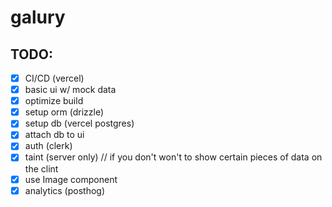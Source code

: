 # galury

## TODO:

- [x] CI/CD (vercel)
- [x] basic ui w/ mock data
- [x] optimize build
- [x] setup orm (drizzle)
- [x] setup db (vercel postgres)
- [x] attach db to ui
- [x] auth (clerk)
- [x] taint (server only) // if you don't won't to show certain pieces of data on the clint
- [x] use Image component
- [x] analytics (posthog)
